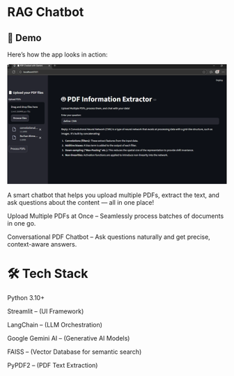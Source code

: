# RAG Chatbot

## 📸 Demo

Here’s how the app looks in action:

![App Screenshot](screenshot.PNG)


A smart chatbot that helps you upload multiple PDFs, extract the text, and ask questions about the content — all in one place!

Upload Multiple PDFs at Once – Seamlessly process batches of documents in one go.

Conversational PDF Chatbot – Ask questions naturally and get precise, context-aware answers.

# 🛠️ Tech Stack

Python 3.10+

Streamlit
 – (UI Framework)

LangChain
 – (LLM Orchestration)

Google Gemini AI
 – (Generative AI Models)

FAISS
 – (Vector Database for semantic search)

PyPDF2
 – (PDF Text Extraction)